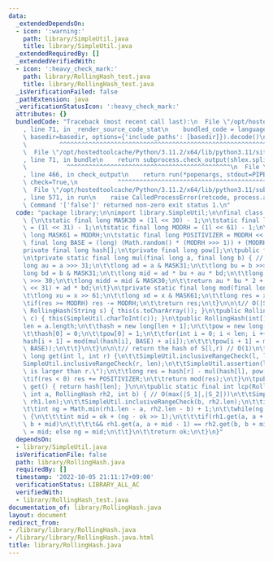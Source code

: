 ```yaml
---
data:
  _extendedDependsOn:
  - icon: ':warning:'
    path: library/SimpleUtil.java
    title: library/SimpleUtil.java
  _extendedRequiredBy: []
  _extendedVerifiedWith:
  - icon: ':heavy_check_mark:'
    path: library/RollingHash_test.java
    title: library/RollingHash_test.java
  _isVerificationFailed: false
  _pathExtension: java
  _verificationStatusIcon: ':heavy_check_mark:'
  attributes: {}
  bundledCode: "Traceback (most recent call last):\n  File \"/opt/hostedtoolcache/Python/3.11.2/x64/lib/python3.11/site-packages/onlinejudge_verify/documentation/build.py\"\
    , line 71, in _render_source_code_stat\n    bundled_code = language.bundle(stat.path,\
    \ basedir=basedir, options={'include_paths': [basedir]}).decode()\n          \
    \         ^^^^^^^^^^^^^^^^^^^^^^^^^^^^^^^^^^^^^^^^^^^^^^^^^^^^^^^^^^^^^^^^^^^^^^^^^^^^^^^^^\n\
    \  File \"/opt/hostedtoolcache/Python/3.11.2/x64/lib/python3.11/site-packages/onlinejudge_verify/languages/user_defined.py\"\
    , line 71, in bundle\n    return subprocess.check_output(shlex.split(command))\n\
    \           ^^^^^^^^^^^^^^^^^^^^^^^^^^^^^^^^^^^^^^^^^^^^^\n  File \"/opt/hostedtoolcache/Python/3.11.2/x64/lib/python3.11/subprocess.py\"\
    , line 466, in check_output\n    return run(*popenargs, stdout=PIPE, timeout=timeout,\
    \ check=True,\n           ^^^^^^^^^^^^^^^^^^^^^^^^^^^^^^^^^^^^^^^^^^^^^^^^^^^^^^^^^\n\
    \  File \"/opt/hostedtoolcache/Python/3.11.2/x64/lib/python3.11/subprocess.py\"\
    , line 571, in run\n    raise CalledProcessError(retcode, process.args,\nsubprocess.CalledProcessError:\
    \ Command '['false']' returned non-zero exit status 1.\n"
  code: "package library;\n\nimport library.SimpleUtil;\n\nfinal class RollingHash\
    \ {\n\tstatic final long MASK30 = (1l << 30) - 1;\n\tstatic final long MASK31\
    \ = (1l << 31) - 1;\n\tstatic final long MODRH = (1l << 61) - 1;\n\tstatic final\
    \ long MASK61 = MODRH;\n\tstatic final long POSITIVIZER = MODRH << 2;\n\tstatic\
    \ final long BASE = (long) (Math.random() * (MODRH >>> 1)) + (MODRH >>> 1);\n\t\
    private final long hash[];\n\tprivate final long pow[];\n\tpublic final int len;\n\
    \n\tprivate static final long mul(final long a, final long b) { // O(1)\n\t\t\
    long au = a >>> 31;\n\t\tlong ad = a & MASK31;\n\t\tlong bu = b >>> 31;\n\t\t\
    long bd = b & MASK31;\n\t\tlong mid = ad * bu + au * bd;\n\t\tlong midu = mid\
    \ >>> 30;\n\t\tlong midd = mid & MASK30;\n\t\treturn au * bu * 2 + midu + (midd\
    \ << 31) + ad * bd;\n\t}\n\tprivate static final long mod(final long x) { // O(1)\n\
    \t\tlong xu = x >> 61;\n\t\tlong xd = x & MASK61;\n\t\tlong res = xu + xd;\n\t\
    \tif(res >= MODRH) res -= MODRH;\n\t\treturn res;\n\t}\n\n\t// O(|S|)\n\tpublic\
    \ RollingHash(String s) { this(s.toCharArray()); }\n\tpublic RollingHash(char[]\
    \ c) { this(SimpleUtil.charToInt(c)); }\n\tpublic RollingHash(int[] a) {\n\t\t\
    len = a.length;\n\t\thash = new long[len + 1];\n\t\tpow = new long[len + 1];\n\
    \t\thash[0] = 0;\n\t\tpow[0] = 1;\n\t\tfor(int i = 0; i < len; i ++) {\n\t\t\t\
    hash[i + 1] = mod(mul(hash[i], BASE) + a[i]);\n\t\t\tpow[i + 1] = mod(mul(pow[i],\
    \ BASE));\n\t\t}\n\t}\n\n\t// return the hash of S[l,r) // O(1)\n\tpublic final\
    \ long get(int l, int r) {\n\t\tSimpleUtil.inclusiveRangeCheck(l, len);\n\t\t\
    SimpleUtil.inclusiveRangeCheck(r, len);\n\t\tSimpleUtil.assertion(l <= r, \"l\
    \ is larger than r.\");\n\t\tlong res = hash[r] - mul(hash[l], pow[r - l]);\n\t\
    \tif(res < 0) res += POSITIVIZER;\n\t\treturn mod(res);\n\t}\n\tpublic final long\
    \ get() { return hash[len]; }\n\n\tpublic static final int lcp(RollingHash rh1,\
    \ int a, RollingHash rh2, int b) { // O(max(|S_1|,|S_2|))\n\t\tSimpleUtil.inclusiveRangeCheck(a,\
    \ rh1.len);\n\t\tSimpleUtil.inclusiveRangeCheck(b, rh2.len);\n\t\tint ok = 0;\n\
    \t\tint ng = Math.min(rh1.len - a, rh2.len - b) + 1;\n\t\twhile(ng - ok != 1)\
    \ {\n\t\t\tint mid = ok + (ng - ok >> 1);\n\t\t\tif(rh1.get(a, a + mid) == rh2.get(b,\
    \ b + mid)\n\t\t\t\t&& rh1.get(a, a + mid - 1) == rh2.get(b, b + mid - 1)) ok\
    \ = mid; else ng = mid;\n\t\t}\n\t\treturn ok;\n\t}\n}"
  dependsOn:
  - library/SimpleUtil.java
  isVerificationFile: false
  path: library/RollingHash.java
  requiredBy: []
  timestamp: '2022-10-05 21:11:17+09:00'
  verificationStatus: LIBRARY_ALL_AC
  verifiedWith:
  - library/RollingHash_test.java
documentation_of: library/RollingHash.java
layout: document
redirect_from:
- /library/library/RollingHash.java
- /library/library/RollingHash.java.html
title: library/RollingHash.java
---
```

